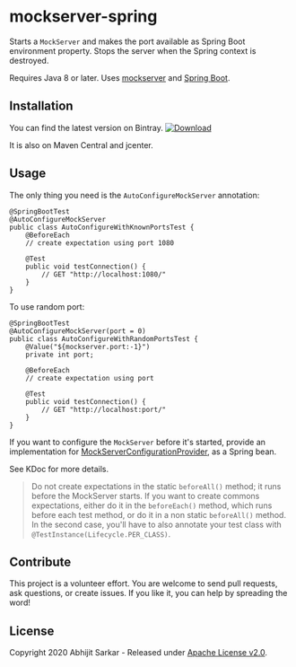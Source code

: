 # mockserver-spring

Starts a `MockServer` and makes the port available as Spring Boot environment property. Stops the server when the
Spring context is destroyed.

Requires Java 8 or later. Uses [mockserver](https://github.com/mock-server/mockserver) and [Spring Boot](https://spring.io/projects/spring-boot). 

## Installation

You can find the latest version on Bintray. [ ![Download](https://api.bintray.com/packages/asarkar/mvn/com.asarkar.spring%3Amockserver-spring/images/download.svg) ](https://bintray.com/asarkar/mvn/com.asarkar.spring%3Amockserver-spring/_latestVersion)

It is also on Maven Central and jcenter.

## Usage

The only thing you need is the `AutoConfigureMockServer` annotation:

```
@SpringBootTest
@AutoConfigureMockServer
public class AutoConfigureWithKnownPortsTest {
    @BeforeEach
    // create expectation using port 1080

    @Test
    public void testConnection() {
        // GET "http://localhost:1080/"
    }
}
```
To use random port:
```
@SpringBootTest
@AutoConfigureMockServer(port = 0)
public class AutoConfigureWithRandomPortsTest {
    @Value("${mockserver.port:-1}")
    private int port;

    @BeforeEach
    // create expectation using port

    @Test
    public void testConnection() {
        // GET "http://localhost:port/"
    }
}
```

If you want to configure the `MockServer` before it's started, provide an implementation for
[MockServerConfigurationProvider](src/main/kotlin/com/asarkar/spring/test/mockserver/MockServerConfigurationProvider.kt),
as a Spring bean.

See KDoc for more details.

> Do not create expectations in the static `beforeAll()` method; it runs before the MockServer starts. If you want to
> create commons expectations, either do it in the `beforeEach()` method, which runs before each test method, or do
> it in a non static `beforeAll()` method. In the second case, you'll have to also annotate your test class with
> `@TestInstance(Lifecycle.PER_CLASS)`.

## Contribute

This project is a volunteer effort. You are welcome to send pull requests, ask questions, or create issues.
If you like it, you can help by spreading the word!

## License

Copyright 2020 Abhijit Sarkar - Released under [Apache License v2.0](LICENSE).
